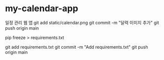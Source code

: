 # my-calendar-app
일정 관리 웹 앱
git add static/calendar.png
git commit -m "달력 이미지 추가"
git push origin main

pip freeze > requirements.txt

git add requirements.txt
git commit -m "Add requirements.txt"
git push origin main
